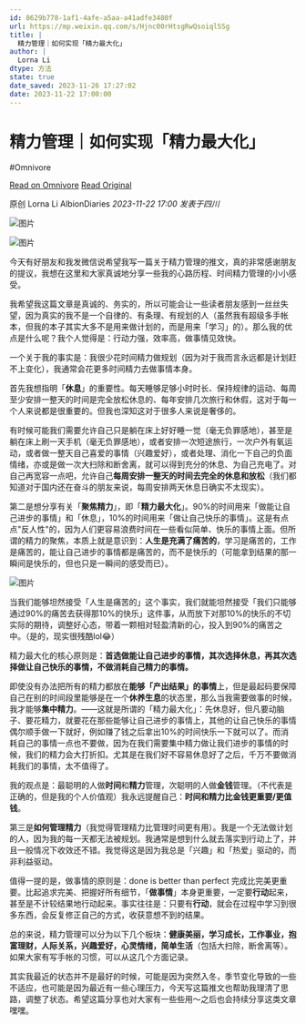 ```yaml
---
id: 8629b778-1af1-4afe-a5aa-a41adfe3480f
url: https://mp.weixin.qq.com/s/Hjnc00rHtsgRwQsoiqlSSg
title: |
  精力管理｜如何实现「精力最大化」
author: |
  Lorna Li
dtype: 方法
state: true
date_saved: 2023-11-26 17:27:02
date: 2023-11-22 17:00:00
---
```



# 精力管理｜如何实现「精力最大化」
#Omnivore

[Read on Omnivore](https://omnivore.app/me/https-mp-weixin-qq-com-s-hjnc-00-r-htsg-rw-qsoiql-s-sg-18c0af40f95)
[Read Original](https://mp.weixin.qq.com/s/Hjnc00rHtsgRwQsoiqlSSg)

原创 Lorna Li  AlbionDiaries _2023-11-22 17:00_ _发表于四川_ 

![图片](https://proxy-prod.omnivore-image-cache.app/0x0,ssFwbUKoqlWnrq9CLRF7eaMkF0Rseky3650N07541joI/https://mmbiz.qpic.cn/mmbiz_jpg/vreNn4MK2C26dgaYZ8b8yNyt5W5hibbolzkWLAUNyGCYEtompozVQW8z0dVEDxCPbudIP5otJQoar1mdYp8EmcQ/640?wx_fmt=jpeg&from=appmsg)

![图片](https://proxy-prod.omnivore-image-cache.app/0x0,scXKOMfn-LaL_csS_DPr9hgdwihpbspX6NUiHhxdKiTg/https://mmbiz.qpic.cn/mmbiz_jpg/vreNn4MK2C26dgaYZ8b8yNyt5W5hibbol5wWmQfIqzudltsiajjIZLNjrebQBm9VFNdJYfvyMvdnD5uicvsAdRzmw/640?wx_fmt=jpeg&from=appmsg)

今天有好朋友和我发微信说希望我写一篇关于精力管理的推文，真的非常感谢朋友的提议，我想在这里和大家真诚地分享一些我的心路历程、时间精力管理的小小感受。

我希望我这篇文章是真诚的、务实的，所以可能会让一些读者朋友感到一丝丝失望，因为真实的我不是一个自律的、有条理、有规划的人（虽然我有超级多手帐本，但我的本子其实大多不是用来做计划的，而是用来「学习」的）。那么我的优点是什么呢？我个人觉得是：行动力强，效率高，做事情见效快。

一个关于我的事实是：我很少花时间精力做规划（因为对于我而言永远都是计划赶不上变化），我通常会花更多时间精力去做事情本身。

首先我想指明「**休息**」的重要性。每天睡够足够小时时长、保持规律的运动、每周至少安排一整天的时间是完全放松休息的、每年安排几次旅行和休假，这对于每一个人来说都是很重要的。但我也深知这对于很多人来说是奢侈的。

有时候可能我们需要允许自己只是躺在床上好好睡一觉（毫无负罪感地），甚至是躺在床上刷一天手机（毫无负罪感地），或者安排一次短途旅行，一次户外有氧运动，或者做一整天自己喜爱的事情（兴趣爱好），或者处理、消化一下自己的负面情绪，亦或是做一次大扫除和断舍离，就可以得到充分的休息、为自己充电了。对自己再宽容一点吧，允许自己**每周安排一整天的时间去完全的休息和放松**（我们都知道对于国内还在奋斗的朋友来说，每周安排两天休息日确实不太现实）。

第二是想分享有关「**聚焦精力**」，即「**精力最大化**」。90%的时间用来「做能让自己进步的事情」和「休息」，10%的时间用来「做让自己快乐的事情」。这是有点点"反人性"的，因为人们更容易浪费时间在一些看似简单、快乐的事情上面。但所谓的精力的聚焦，本质上就是意识到：**人生是充满了痛苦的**，学习是痛苦的，工作是痛苦的，能让自己进步的事情都是痛苦的，而不是快乐的（可能拿到结果的那一瞬间是快乐的，但也只是一瞬间的感受而已）。

![图片](https://proxy-prod.omnivore-image-cache.app/0x0,sHdDdup6InJQ7EKqsB8uEo7h_-h2xK_qn6jIFpWhatsI/https://mmbiz.qpic.cn/mmbiz_jpg/vreNn4MK2C26dgaYZ8b8yNyt5W5hibbolN6ibB11f86fr87Zwuqh2MOy3RhRUEIJFzU0iaGpYMWn6VXZ3Fa63gxiag/640?wx_fmt=jpeg&from=appmsg)

当我们能够坦然接受「人生是痛苦的」这个事实，我们就能坦然接受「我们只能够通过90%的痛苦去获得那10%的快乐」这件事，从而放下对那10%的快乐的不切实际的期待，调整好心态，带着一颗相对轻盈清新的心，投入到90%的痛苦之中。（是的，现实很残酷lol😂）

精力最大化的核心原则是：**首选做能让自己进步的事情，其次选择休息，再其次选择做让自己快乐的事情，不做消耗自己精力的事情。**

即使没有办法把所有的精力都放在**能够「产出结果」的事情**上，但是最起码要保障自己在别的时间段里能够是在一个**休养生息**的状态里，那么当我需要做事的时候，我才能够**集中精力**。——这就是所谓的「精力最大化」：先休息好，但凡要动脑子、要花精力，就要花在那些能够让自己进步的事情上，其他的让自己快乐的事情偶尔顺手做一下就好，例如赚了钱之后拿出10%的时间快乐一下就可以了。而消耗自己的事情一点也不要做，因为在我们需要集中精力做让我们进步的事情的时候，我们的精力会大打折扣。尤其是在我们好不容易休息好了之后，千万不要做消耗我们的事情，太不值得了。

我的观点是：最聪明的人做**时间**和**精力**管理，次聪明的人做**金钱**管理。（不代表是正确的，但是我的个人价值观）我永远提醒自己：**时间和精力比金钱更重要/更值钱**。

第三是**如何管理精力**（我觉得管理精力比管理时间更有用）。我是一个无法做计划的人，因为我的每一天都无法被规划。我通常是想到什么就去落实到行动上了，并且一般情况下收效还不错。我觉得这是因为我总是「兴趣」和「热爱」驱动的，而非利益驱动。

值得一提的是，做事情的原则是：done is better than perfect 完成比完美更重要。比起追求完美、把握好所有细节，「**做事情**」本身更重要，一定要**行动**起来，甚至是不计较结果地行动起来。事实往往是：只要有**行动**，就会在过程中学习到很多东西，会反复修正自己的方式，收获意想不到的结果。

总的来说，精力管理可以分为以下几个板块：**健康美丽，学习成长，工作事业，抱富理财，人际关系，兴趣爱好，心灵情绪，简单生活**（包括大扫除，断舍离等）。如果大家有写手帐的习惯，可以从这几个方面记录。

其实我最近的状态并不是最好的时候，可能是因为突然入冬，季节变化导致的一些不适应，也可能是因为最近有一些心理压力，今天写这篇推文也帮助我理清了思路，调整了状态。希望这篇分享也对大家有一些些用～之后也会持续分享这类文章嘿嘿。



